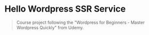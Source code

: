 # Hello Wordpress SSR Service

> Course project following the "Wordpress for Beginners - Master Wordpress Quickly" from Udemy.
